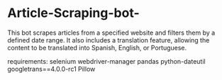 # Article-Scraping-bot-
This bot scrapes articles from a specified website and filters them by a defined date range. It also includes a translation feature, allowing the content to be translated into Spanish, English, or Portuguese.



requirements:
selenium
webdriver-manager
pandas
python-dateutil
googletrans==4.0.0-rc1
Pillow
